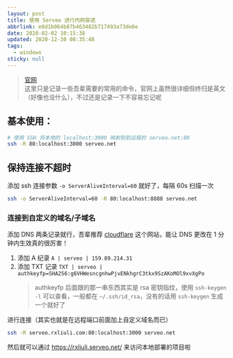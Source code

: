 ```yaml
---
layout: post
title: 使用 Serveo 进行内网穿透
abbrlink: e8d1b064b87b463482b717493a73de6e
date: 2020-02-02 10:15:38
updated: 2020-12-30 08:35:48
tags:
  - windows
sticky: null
---
```


> [官网](https://serveo.net/)\
> 这里只是记录一些吾辈需要的常用的命令，官网上虽然很详细但终归是英文（好像也没什么），不过还是记录一下不容易忘记呢

## 基本使用：

```bash
# 使用 SSH 将本地的 localhost:3000 映射到到远程的 serveo.net:80
ssh -R 80:localhost:3000 serveo.net
```

## 保持连接不超时

添加 ssh 连接参数 `-o ServerAliveInterval=60` 就好了，每隔 60s 扫描一次

```bash
ssh -o ServerAliveInterval=60 -R 80:localhost:8888 serveo.net
```

### 连接到自定义的域名/子域名

添加 DNS 两条记录就行，吾辈推荐 [cloudflare](https://dash.cloudflare.com) 这个网站，能让 DNS 更改在 1 分钟内生效真的很厉害！

1.  添加 A 纪录 `A | serveo | 159.89.214.31`
1.  添加 TXT 记录 `TXT | serveo | authkeyfp=SHA256:g6VHWesncgnhwPjvENkhgrC3tkx9SzAKoMOl9xvXgPo`
    > authkeyfp 后面跟的那一串东西其实是 rsa 密钥指纹，使用 `ssh-keygen -l` 可以查看，一般都在 `~/.ssh/id_rsa`，没有的话用 `ssh-keygen` 生成一个就好了

进行连接（其实也就是在远程端口前面加上自定义域名而已）

```bash
ssh -R serveo.rxliuli.com:80:localhost:3000 serveo.net
```

然后就可以通过 <https://rxliuli.serveo.net/> 来访问本地部署的项目啦
